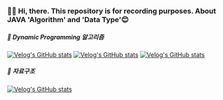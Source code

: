 ### 👋🏻 Hi, there. This repository is for recording purposes. About JAVA 'Algorithm' and 'Data Type'😊

##### 📁 Dynamic Programming 알고리즘<br>
[![Velog's GitHub stats](https://velog-readme-stats.vercel.app/api/badge?name=DynamicProgramming1)](https://velog.io/@jnissi92/DynamicProgramming1)
[![Velog's GitHub stats](https://velog-readme-stats.vercel.app/api/badge?name=DynamicProgramming2)](https://velog.io/@jnissi92/DynamicProgrammin2)
[![Velog's GitHub stats](https://velog-readme-stats.vercel.app/api/badge?name=DynamicProgramming3)](https://velog.io/@jnissi92/DynamicProgramming2)

##### 📁 자료구조<br>
[![Velog's GitHub stats](https://velog-readme-stats.vercel.app/api/badge?name=DataStructure1)](https://velog.io/@jnissi92/boj2504)
